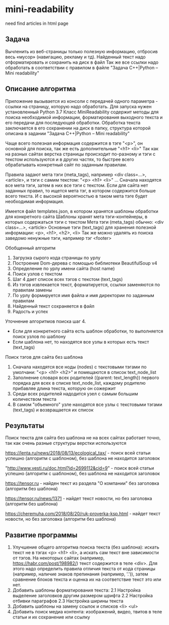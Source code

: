 # mini-readability
need find articles in html page

## Задача
Вычленить из веб-страницы только полезную информацию, отбросив весь «мусор» (навигацию, рекламу и тд).
Найденный текст надо отформатировать и сохранить на диск в файл
Так же все ссылки надо обработать в соответствии с правилом в файле "Задача C++|Python – Mini readability"

## Описание алгоритма
Приложение вызывается из консоли с передачей одного параметра - ссылки на страницу, которую надо обработать.
Для запуска нужен установленный Python 3.7
Класс MiniReadability содержит методы для поиска необходимой информации, форматирования выходного текста и его передачи для последующей обработки.
Обработка текста заключается в его сохранении на диск в папку, структура которой описана в задании "Задача C++|Python – Mini readability"

Чаще всего полезная информация содержится в тэге "\<p>", он основной для поиска, так же есть дополнительные "\<h1> \<li>"
Так как на разных сайтах верстка страницы происходит по-разному и тэги с текстом используются и в других частях, то быстрее всего обрабатывать конкретный сайт по заданным правилам.

Правила задают мета тэги (meta_tags), например \<div class=...>, \<article>, и тэги с самим текстом: "\<p> \<h1> \<li>" ...
Сначала находятся все мета тэги, затем в них все тэги с текстом.
Если для сайта нет заданных правил, то ищется мета тэг, в котором содержится больше всего текста. И с высокой вероятностью в таком мета тэге будет необходимая информация.

Имеется файл templates.json, в котором хранятся шаблоны обработки для конкретного сайта
Шаблоны хранят мета тэги-контейнеры, в которых содержаться тэги с текстом
Мета тэги (meta_tags) обычно: \<div class=...>, \<article>
Основные тэги (text_tags) для хранения полезной информации: \<p>, \<h1>, \<h2>, \<li>
Так же можно удалять из поиска заведомо ненужные тэги, например тэг \<footer>

Обобщенный алгоритм
1. Загрузка сырого кода страницы по урлу
2. Построение Dom-дерева с помощью библиотеки BeautifulSoup v4
3. Определение по урлу имени сайта (host name)
4. Поиск узлов с текстом
5. Шаг 4 дает список всех тэгов с текстом (text_tags)
6. Из тэгов извлекается текст, форматируется, ссылки заменяются по правилам замены
7. По урлу формируется имя файла и имя директории по заданным правилам
8. Найденный текст сохраняется в файл
9. Радость и успех


Уточнение алгоритмов поиска шаг 4.
- Если для конкретного сайта есть шаблон обработки, то выполняется поиск узлов по шаблону
- Если шаблона нет, то находятся все узлы в которых есть текст (text_tags)

Поиск тэгов для сайта без шаблона
1. Сначала находятся все ноды (nodes) с текстовыми тэгами по умолчани: "\<p> \<h1> \<h2>" и помещаются в список text_node_list
2. Заполнение словаря всех родителей ({parent: text_length}) первого порядка для всех в списке text_node_list, каждому родителю прибавляе длина текста, которую он сожержит
3. Среди всех родителей надодится узел с самым большим количеством текста
4. В самом "объемного" узле находятся все узлы с текстовыми тэгами (text_tags) и возвращается их список
  

## Результаты
Поиск текста для сайта без шаблона не на всех сайтах работает точно, так как очень разные структуры верстки используются

https://lenta.ru/news/2018/08/13/ecological_tax/ - поиск всей статьи успешно (алгоритм с шаблоном), без шаблона не находится заголовок

"http://www.vesti.ru/doc.html?id=2699112&cid=9" - поиск всей статьи успешно (алгоритм с шаблоном), без шаблона не находится заголовок

https://tensor.ru   - найден текст из раздела "О компании" без заголовка (алгоритм без шаблона)

https://tensor.ru/news/1371   - найдет текст новости, но без заголовка (алгоритм без шаблона)

https://cheremuha.com/2018/08/20/ruk-proverka-ksp.html - найдет текст новости, но без заголовка (алгоритм без шаблона)

## Развитие программы
1. Улучшение общего алгоритма поиска текста (без шаблона): искать текст не в тэгах \<p> \<h1> \<li>, а искать сам текст вне зависимости от тэгов. На некоторых сайтах (например, https://habr.com/post/198982/) текст содержится в теле \<div>. Для этого надо определить правила отличия текста от кода страницы (например, наличие знаков препинания (например, '.')), затем сравнение блоков текста и оценка их на соответствие текст это или нет.
2. Добавить шаблоны форматирования текста:
2.1 Настройка выделение заголовков другим размером шрифта
2.2 Настройка отбивки параграфов
2.3 Настройка ширины текста
3. Добавить шаблоны на замену ссылок и списков \<li> \<ul>
4. Добавить поиск медиа контента: изображений, видео, твитов в теле статьи и их сохранение или ссылку
